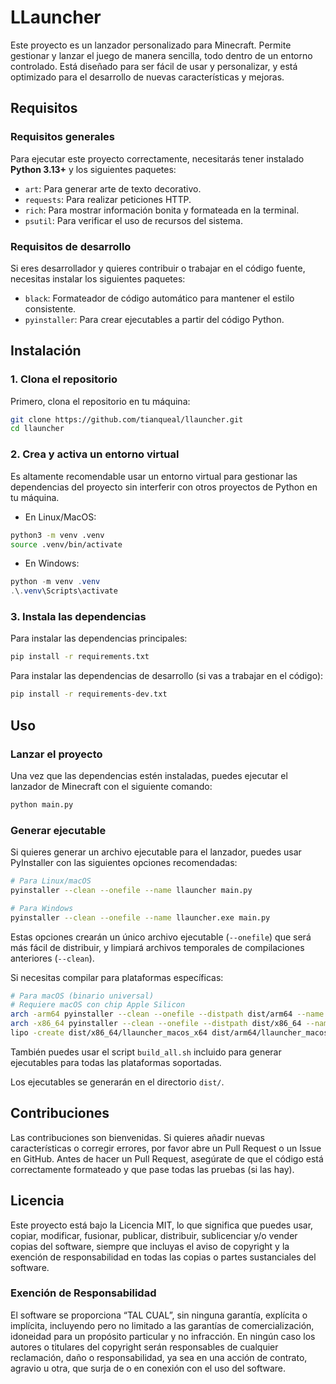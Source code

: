 # LLauncher

Este proyecto es un lanzador personalizado para Minecraft. Permite gestionar y lanzar el juego de manera sencilla, todo dentro de un entorno controlado. Está diseñado para ser fácil de usar y personalizar, y está optimizado para el desarrollo de nuevas características y mejoras.

## Requisitos

### Requisitos generales
Para ejecutar este proyecto correctamente, necesitarás tener instalado **Python 3.13+** y los siguientes paquetes:

- `art`: Para generar arte de texto decorativo.
- `requests`: Para realizar peticiones HTTP.
- `rich`: Para mostrar información bonita y formateada en la terminal.
- `psutil`: Para verificar el uso de recursos del sistema.

### Requisitos de desarrollo
Si eres desarrollador y quieres contribuir o trabajar en el código fuente, necesitas instalar los siguientes paquetes:

- `black`: Formateador de código automático para mantener el estilo consistente.
- `pyinstaller`: Para crear ejecutables a partir del código Python.

## Instalación

### 1. Clona el repositorio

Primero, clona el repositorio en tu máquina:

```bash
git clone https://github.com/tianqueal/llauncher.git
cd llauncher
```

### 2. Crea y activa un entorno virtual

Es altamente recomendable usar un entorno virtual para gestionar las dependencias del proyecto sin interferir con otros proyectos de Python en tu máquina.

- En Linux/MacOS:

```bash
python3 -m venv .venv
source .venv/bin/activate
```

- En Windows:

```powershell
python -m venv .venv
.\.venv\Scripts\activate
```

### 3. Instala las dependencias

Para instalar las dependencias principales:

```bash
pip install -r requirements.txt
```

Para instalar las dependencias de desarrollo (si vas a trabajar en el código):

```bash
pip install -r requirements-dev.txt
```

## Uso

### Lanzar el proyecto

Una vez que las dependencias estén instaladas, puedes ejecutar el lanzador de Minecraft con el siguiente comando:

```bash
python main.py
```

### Generar ejecutable

Si quieres generar un archivo ejecutable para el lanzador, puedes usar PyInstaller con las siguientes opciones recomendadas:

```bash
# Para Linux/macOS
pyinstaller --clean --onefile --name llauncher main.py

# Para Windows
pyinstaller --clean --onefile --name llauncher.exe main.py
```

Estas opciones crearán un único archivo ejecutable (`--onefile`) que será más fácil de distribuir, y limpiará archivos temporales de compilaciones anteriores (`--clean`).

Si necesitas compilar para plataformas específicas:

```bash
# Para macOS (binario universal)
# Requiere macOS con chip Apple Silicon
arch -arm64 pyinstaller --clean --onefile --distpath dist/arm64 --name llauncher_macos_arm64 main.py
arch -x86_64 pyinstaller --clean --onefile --distpath dist/x86_64 --name llauncher_macos_x64 main.py
lipo -create dist/x86_64/llauncher_macos_x64 dist/arm64/llauncher_macos_arm64 -output dist/universal/llauncher_macos_universal
```

También puedes usar el script `build_all.sh` incluido para generar ejecutables para todas las plataformas soportadas.

Los ejecutables se generarán en el directorio `dist/`.

## Contribuciones

Las contribuciones son bienvenidas. Si quieres añadir nuevas características o corregir errores, por favor abre un Pull Request o un Issue en GitHub. Antes de hacer un Pull Request, asegúrate de que el código está correctamente formateado y que pase todas las pruebas (si las hay).

## Licencia

Este proyecto está bajo la Licencia MIT, lo que significa que puedes usar, copiar, modificar, fusionar, publicar, distribuir, sublicenciar y/o vender copias del software, siempre que incluyas el aviso de copyright y la exención de responsabilidad en todas las copias o partes sustanciales del software.

### Exención de Responsabilidad

El software se proporciona “TAL CUAL”, sin ninguna garantía, explícita o implícita, incluyendo pero no limitado a las garantías de comercialización, idoneidad para un propósito particular y no infracción. En ningún caso los autores o titulares del copyright serán responsables de cualquier reclamación, daño o responsabilidad, ya sea en una acción de contrato, agravio u otra, que surja de o en conexión con el uso del software.
